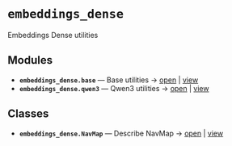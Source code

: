# `embeddings_dense`

Embeddings Dense utilities

<!-- START doctoc generated TOC please keep comment here to allow auto update -->
<!-- END doctoc generated TOC please keep comment here to allow auto update -->

## Modules

- **`embeddings_dense.base`** — Base utilities → [open](vscode://file//home/paul/kgfoundry/src/embeddings_dense/base.py:1:1) | [view](https://github.com/github.com/paul-heyse/blob/0bc2e0dd842a7a6aee1dc816d9b492a155452c5b/src/embeddings_dense/base.py#L1)
- **`embeddings_dense.qwen3`** — Qwen3 utilities → [open](vscode://file//home/paul/kgfoundry/src/embeddings_dense/qwen3.py:1:1) | [view](https://github.com/github.com/paul-heyse/blob/0bc2e0dd842a7a6aee1dc816d9b492a155452c5b/src/embeddings_dense/qwen3.py#L1)

## Classes

- **`embeddings_dense.NavMap`** — Describe NavMap → [open](vscode://file//home/paul/kgfoundry/src/kgfoundry_common/navmap_types.py:32:1) | [view](https://github.com/github.com/paul-heyse/blob/0bc2e0dd842a7a6aee1dc816d9b492a155452c5b/src/kgfoundry_common/navmap_types.py#L32-L45)
<!-- agent:readme v1 sha:0bc2e0dd842a7a6aee1dc816d9b492a155452c5b content:749ac688dd18 -->

